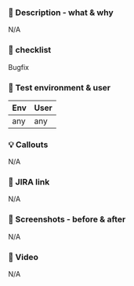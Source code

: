 ### :mega: Description - what & why
N/A

### :rotating_light: checklist
Bugfix

### :robot: Test environment & user
Env|User 
--|--
any | any

### :bulb: Callouts
N/A

### :link: JIRA link
N/A


### :bridge_at_night: Screenshots - before & after
N/A

### :bridge_at_night: Video
N/A
